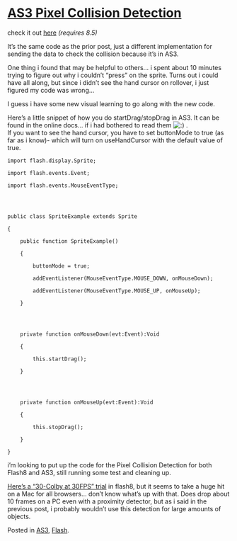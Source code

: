 # [AS3 Pixel Collision Detection](http://custardbelly.com/blog/2005/11/11/as3-pixel-collision-detection/)

check it out [here](javascript:MM_openBrWindow('http://www.custardbelly.com/AS3/PixelCollision.html','coll_trial','resizable=no,width=150,height=110');) _(requires 8.5)_

It’s the same code as the prior post, just a different implementation for sending the data to check the collision because it’s in AS3.

One thing i found that may be helpful to others… i spent about 10 minutes trying to figure out why i couldn’t “press” on the sprite. Turns out i could have all along, but since i didn’t see the hand cursor on rollover, i just figured my code was wrong…

I guess i have some new visual learning to go along with the new code.

Here’s a little snippet of how you do startDrag/stopDrag in AS3. It can be found in the online docs… if i had bothered to read them ![:)](http://custardbelly.com/blog/wp-includes/images/smilies/icon_smile.gif) .  
If you want to see the hand cursor, you have to set buttonMode to true (as far as i know)- which will turn on useHandCursor with the default value of true.
    
      
    
    import flash.display.Sprite;  
    
    import flash.events.Event;  
    
    import flash.events.MouseEventType;
    
    
    
    
    public class SpriteExample extends Sprite  
    
    {  
    
    	public function SpriteExample()  
    
    	{  
    
    		buttonMode = true;  
    
    		addEventListener(MouseEventType.MOUSE_DOWN, onMouseDown);  
    
    		addEventListener(MouseEventType.MOUSE_UP, onMouseUp);  
    
    	}
    
    
    
    
    	private function onMouseDown(evt:Event):Void  
    
    	{  
    
    		this.startDrag();  
    
    	}
    
    
    
    
    	private function onMouseUp(evt:Event):Void  
    
    	{  
    
    		this.stopDrag();  
    
    	}  
    
    }  
    
    

i’m looking to put up the code for the Pixel Collision Detection for both Flash8 and AS3, still running some test and cleaning up.

[Here’s a “30-Colby at 30FPS” trial](javascript:MM_openBrWindow('http://www.custardbelly.com/flash8/PixelHit.html','coll_trial','resizable=no,width=415,height=415');) in flash8, but it seems to take a huge hit on a Mac for all browsers… don’t know what’s up with that. Does drop about 10 frames on a PC even with a proximity detector, but as i said in the previous post, i probably wouldn’t use this detection for large amounts of objects.

Posted in [AS3](http://custardbelly.com/blog/category/as3/), [Flash](http://custardbelly.com/blog/category/flash/).
